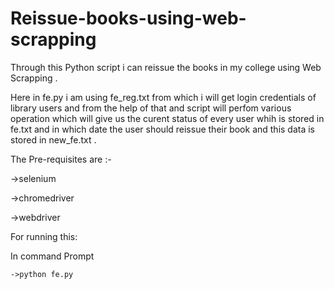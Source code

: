 # Reissue-books-using-web-scrapping
Through this Python script i can reissue the books in my college using Web Scrapping .

Here in fe.py i am using fe_reg.txt from which i will get login credentials of library users and from the help of that and script will perfom various operation which will give us the curent status of every user whih is stored in fe.txt and in which date the user should  reissue their book and this data is stored in new_fe.txt .

The Pre-requisites are :-

  ->selenium

  ->chromedriver

  ->webdriver

For running this:

  In command Prompt 

    ->python fe.py
